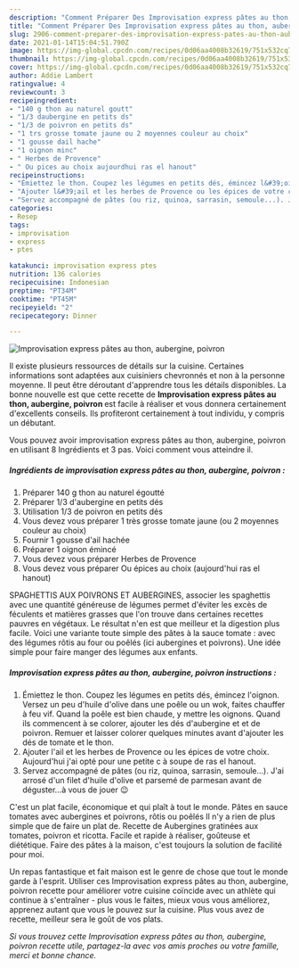 ```yaml
---
description: "Comment Préparer Des Improvisation express pâtes au thon, aubergine, poivron"
title: "Comment Préparer Des Improvisation express pâtes au thon, aubergine, poivron"
slug: 2906-comment-preparer-des-improvisation-express-pates-au-thon-aubergine-poivron
date: 2021-01-14T15:04:51.790Z
image: https://img-global.cpcdn.com/recipes/0d06aa4008b32619/751x532cq70/improvisation-express-pates-au-thon-aubergine-poivron-photo-principale-de-la-recette.jpg
thumbnail: https://img-global.cpcdn.com/recipes/0d06aa4008b32619/751x532cq70/improvisation-express-pates-au-thon-aubergine-poivron-photo-principale-de-la-recette.jpg
cover: https://img-global.cpcdn.com/recipes/0d06aa4008b32619/751x532cq70/improvisation-express-pates-au-thon-aubergine-poivron-photo-principale-de-la-recette.jpg
author: Addie Lambert
ratingvalue: 4
reviewcount: 3
recipeingredient:
- "140 g thon au naturel goutt"
- "1/3 daubergine en petits ds"
- "1/3 de poivron en petits ds"
- "1 trs grosse tomate jaune ou 2 moyennes couleur au choix"
- "1 gousse dail hache"
- "1 oignon minc"
- " Herbes de Provence"
- " Ou pices au choix aujourdhui ras el hanout"
recipeinstructions:
- "Émiettez le thon. Coupez les légumes en petits dés, émincez l&#39;oignon. Versez un peu d&#39;huile d&#39;olive dans une poêle ou un wok, faites chauffer à feu vif. Quand la poêle est bien chaude, y mettre les oignons. Quand ils commencent à se colorer, ajouter les dés d&#39;aubergine et et de poivron. Remuer et laisser colorer quelques minutes avant d&#39;ajouter les dés de tomate et le thon."
- "Ajouter l&#39;ail et les herbes de Provence ou les épices de votre choix. Aujourd&#39;hui j&#39;ai opté pour une petite c à soupe de ras el hanout."
- "Servez accompagné de pâtes (ou riz, quinoa, sarrasin, semoule...). J&#39;ai arrosé d&#39;un filet d&#39;huile d&#39;olive et parsemé de parmesan avant de déguster...à vous de jouer 😉"
categories:
- Resep
tags:
- improvisation
- express
- ptes

katakunci: improvisation express ptes 
nutrition: 136 calories
recipecuisine: Indonesian
preptime: "PT34M"
cooktime: "PT45M"
recipeyield: "2"
recipecategory: Dinner

---
```



![Improvisation express pâtes au thon, aubergine, poivron](https://img-global.cpcdn.com/recipes/0d06aa4008b32619/751x532cq70/improvisation-express-pates-au-thon-aubergine-poivron-photo-principale-de-la-recette.jpg)

Il existe plusieurs ressources de détails sur la cuisine. Certaines informations sont adaptées aux cuisiniers chevronnés et non à la personne moyenne. Il peut être déroutant d'apprendre tous les détails disponibles. La bonne nouvelle est que cette recette de <strong> Improvisation express pâtes au thon, aubergine, poivron </strong> est facile à réaliser et vous donnera certainement d'excellents conseils. Ils profiteront certainement à tout individu, y compris un débutant.

<!--inarticleads1-->

Vous pouvez avoir improvisation express pâtes au thon, aubergine, poivron en utilisant 8 Ingrédients et 3 pas. Voici comment vous atteindre il.

##### Ingrédients de improvisation express pâtes au thon, aubergine, poivron :

1. Préparer 140 g thon au naturel égoutté
1. Préparer 1/3 d&#39;aubergine en petits dés
1. Utilisation 1/3 de poivron en petits dés
1. Vous devez vous préparer 1 très grosse tomate jaune (ou 2 moyennes couleur au choix)
1. Fournir 1 gousse d&#39;ail hachée
1. Préparer 1 oignon émincé
1. Vous devez vous préparer  Herbes de Provence
1. Vous devez vous préparer  Ou épices au choix (aujourd&#39;hui ras el hanout)


SPAGHETTIS AUX POIVRONS ET AUBERGINES, associer les spaghettis avec une quantité généreuse de légumes permet d&#39;éviter les excès de féculents et matières grasses que l&#39;on trouve dans certaines recettes pauvres en végétaux. Le résultat n&#39;en est que meilleur et la digestion plus facile. Voici une variante toute simple des pâtes à la sauce tomate : avec des légumes rôtis au four ou poêlés (ici aubergines et poivrons). Une idée simple pour faire manger des légumes aux enfants. 

<!--inarticleads2-->

##### Improvisation express pâtes au thon, aubergine, poivron instructions :

1. Émiettez le thon. Coupez les légumes en petits dés, émincez l&#39;oignon. Versez un peu d&#39;huile d&#39;olive dans une poêle ou un wok, faites chauffer à feu vif. Quand la poêle est bien chaude, y mettre les oignons. Quand ils commencent à se colorer, ajouter les dés d&#39;aubergine et et de poivron. Remuer et laisser colorer quelques minutes avant d&#39;ajouter les dés de tomate et le thon.
1. Ajouter l&#39;ail et les herbes de Provence ou les épices de votre choix. Aujourd&#39;hui j&#39;ai opté pour une petite c à soupe de ras el hanout.
1. Servez accompagné de pâtes (ou riz, quinoa, sarrasin, semoule...). J&#39;ai arrosé d&#39;un filet d&#39;huile d&#39;olive et parsemé de parmesan avant de déguster...à vous de jouer 😉


C&#39;est un plat facile, économique et qui plaît à tout le monde. Pâtes en sauce tomates avec aubergines et poivrons, rôtis ou poêlés Il n&#39;y a rien de plus simple que de faire un plat de. Recette de Aubergines gratinées aux tomates, poivron et ricotta. Facile et rapide à réaliser, goûteuse et diététique. Faire des pâtes à la maison, c&#39;est toujours la solution de facilité pour moi. 

<!--inarticleads1-->

<p>
Un repas fantastique et fait maison est le genre de chose que tout le monde garde à l'esprit. Utiliser ces Improvisation express pâtes au thon, aubergine, poivron recette pour améliorer votre cuisine coïncide avec un athlète qui continue à s'entraîner - plus vous le faites, mieux vous vous améliorez, apprenez autant que vous le pouvez sur la cuisine. Plus vous avez de recette, meilleur sera le goût de vos plats.
</p>

<p>
<i>Si vous trouvez cette Improvisation express pâtes au thon, aubergine, poivron recette utile, partagez-la avec vos amis proches ou votre famille, merci et bonne chance.</i>
</p>
